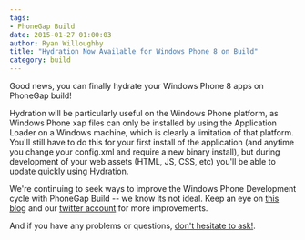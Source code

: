 ```yaml
---
tags:
- PhoneGap Build
date: 2015-01-27 01:00:03
author: Ryan Willoughby
title: "Hydration Now Available for Windows Phone 8 on Build"
category: build
---
```


Good news, you can finally hydrate your Windows Phone 8 apps on PhoneGap build!

Hydration will be particularly useful on the Windows Phone platform, as Windows Phone xap files can only be installed by using the Application Loader on a Windows machine, which is clearly a limitation of that platform. You'll still have to do this for your first install of the application (and anytime you change your config.xml and require a new binary install), but during development of your web assets (HTML, JS, CSS, etc) you'll be able to update quickly using Hydration.

We're continuing to seek ways to improve the Windows Phone Development cycle with PhoneGap Build -- we know its not ideal. Keep an eye on [this blog](http://phonegap.com/blog/phonegap-build) and our [twitter account](http://twitter.com/phonegapbuild) for more improvements.

And if you have any problems or questions, [don't hesitate to ask!](https://community.phonegap.com).